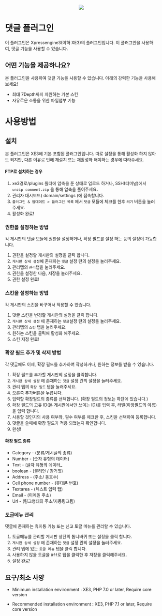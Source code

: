 <p align="center"> 
  <img src="https://raw.githubusercontent.com/xpressengine/plugin-comment/master/icon.png">
 </p>

# 댓글 플러그인
이 플러그인은 Xpressengine3(이하 XE3)의 플러그인입니다.
이 플러그인을 사용하여, 댓글 기능을 사용할 수 있습니다.


## 어떤 기능을 제공하나요?

본 플러그인을 사용하여 댓글 기능을 사용할 수 있습니다.
아래의 강력한 기능을 사용해보세요!

* 최대 7Depth까지 지원하는 기본 스킨
* 자유로운 소통을 위한 파일첨부 기능


# 사용방법

## 설치
본 플러그인은 XE3에 기본 포함된 플러그인입니다.
따로 설정을 통해 활성화 하지 않아도 되지만, 다른 이유로 인해 재설치 또는 재활성화 해야하는 경우에 따라주세요.

#### FTP로 설치하는 경우
1.  xe3경로/plugins 폴더에 압축을 푼 상태로 업로드 하거나, SSH(터미널)에서  `unzip comment.zip`  을 통해 압축을 풀어주세요.
2.  관리자 대시보드( domain/settings )에 접속합니다.
3.  `플러그인 & 업데이트 > 플러그인 목록`  에서  `댓글`  모듈에 체크를 한후  `켜기`  버튼을 눌러주세요.
4.  활성화 완료!


### 권한을 설정하는 방법
각 게시판의 댓글 모듈에 권한을 설정하거나, 확장 필드를 설정 하는 등의 설정이 가능합니다.

1. 권한을 설정할 게시판의 설정을 클릭 합니다.
2. ``게시판 상세 설정``에 존재하는 ``댓글`` 설정 란의 설정을 눌러주세요.
3. 관리탭의 ``관리``탭을 눌러주세요.
4. 권한을 설정한 다음, 저장을 눌러주세요.
5. 권한 설정 완료!

### 스킨을 설정하는 방법
각 게시판의 스킨을 바꾸어서 적용할 수 있습니다.
1. 댓글 스킨을 변경할 게시판의 설정을 클릭 합니다.
2. ``게시판 상세 설정`` 에 존재하는 ``댓글``설정 란의 설정을 눌러주세요.
3. 관리탭의 ``스킨`` 탭을 눌러주세요.
4. 원하는 스킨을 클릭해 활성화 해주세요.
5. 스킨 지정 완료!


### 확장 필드 추가 및 삭제 방법
각 댓글에도 이제, 확장 필드를 추가하여 작성하거나, 원하는 정보를 받을 수 있습니다.

1. 확장 필드를 추가할 게시판의 설정을 클릭합니다.
2. ``게시판 상세 설정`` 에 존재하는 ``댓글`` 설정 란의 설정을 눌러주세요.
3. 관리 탭의 ``확장 필드`` 탭을 눌러주세요.
4.  오른쪽 추가버튼을 누릅니다.
5.  입력할 확장필드의 종류를 선택합니다. (확장 필드의 정보는 하단에 있습니다.)
6.  확장 필드의 고유 ID(본 게시판에서만 쓰이는 ID)를 입력 후, 라벨(확장필드의 이름)을 입력 합니다.
7.  사용할 것인지의 사용 여부와, 필수 여부를 체크한 후, 스킨을 선택하여 등록합니다.
8.  댓글을 쓸때에 확장 필드가 적용 되었는지 확인합니다.
9.  완성!

#### 확장 필드 종류

-   Category - (분류/게시글의 종류)
-   Number - (숫자 유형의 데이터)
-   Text - (글자 유형의 데이터_
-   boolean - (불리언 / 참거짓)
-   Address - (주소/ 동호수)
-   Cell phone number - (휴대폰 번호)
-   Textarea - (텍스트 입력 탭)
-   Email - (이메일 주소)
-   Url - (링크형태의 주소/자동링크됨)

### 토글메뉴 관리

댓글에 존재하는 휴지통 기능 또는 신고 토글 메뉴를 관리할 수 있습니다.

1.  토글메뉴를 관리할 게시판 상단의 톱니바퀴 또는 설정을 클릭 합니다.
2. ``게시판 상세 설정`` 에 존재하는 ``댓글`` 설정 란의 설정을 눌러주세요.
3.  관리 탭에 있는  `토글 메뉴`  탭을 클릭 합니다.
4.  사용하지 않을 토글을  `Off`로 탭을 클릭한 후 저장을 클릭해주세요.
5.  설정 완료!


## 요구/최소 사양
* Minimum installation environment : XE3, PHP 7.0 or later, Require core version

* Recommended installation environment : XE3, PHP 7.1 or later, Require core version
